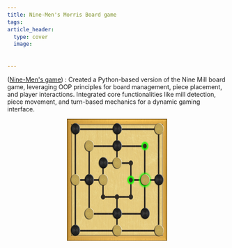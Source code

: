 ```yaml
---
title: Nine-Men's Morris Board game
tags: 
article_header:
  type: cover
  image:
    
    
---
```


([Nine-Men's game](https://github.com/yashikaadesai/Nine-Mens-Morris-Board-Game)) : Created a Python-based version of the Nine Mill board game, leveraging OOP principles for board management, piece placement, and player interactions. Integrated core functionalities like mill detection, piece movement, and turn-based mechanics for a dynamic gaming interface.


<div style="text-align:center;">
    <img src="/nine-mens-morris.jpg" alt="Yashika" width="230" height="280">
</div>